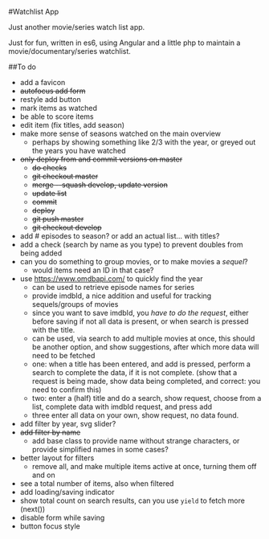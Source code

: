 #Watchlist App

Just another movie/series watch list app.

Just for fun, written in es6, using Angular and a little php to maintain a movie/documentary/series watchlist.

##To do

- add a favicon
- <s>autofocus add form</s>
- restyle add button
- mark items as watched
- be able to score items
- edit item (fix titles, add season)
- make more sense of seasons watched on the main overview
    - perhaps by showing something like 2/3 with the year, or greyed out the years you have watched
- <s>only deploy from and commit versions on master
    - do checks
    - git checkout master
    - merge --squash develop, update version
    - update list
    - commit
    - deploy
    - git push master
    - git checkout develop</s>
- add # episodes to season? or add an actual list... with titles?
- add a check (search by name as you type) to prevent doubles from being added
- can you do something to group movies, or to make movies a _sequel_?
    - would items need an ID in that case?
- use https://www.omdbapi.com/ to quickly find the year
    - can be used to retrieve episode names for series
    - provide imdbId, a nice addition and useful for tracking sequels/groups of movies
    - since you want to save imdbId, you _have to do the request_, either before saving if not all data is present, or when search is pressed with the title. 
    - can be used, via search to add multiple movies at once, this should be another option, and show suggestions, after which more data will need to be fetched
    - one: when a title has been entered, and add is pressed, perform a search to complete the data, if it is not complete. (show that a request is being made, show data being completed, and correct: you need to confirm this)
    - two: enter a (half) title and do a search, show request, choose from a list, complete data with imdbId request, and press add
    - three enter all data on your own, show request, no data found.
- add filter by year, svg slider?
- <s>add filter by name</s>
    - add base class to provide name without strange characters, or provide simplified names in some cases?
- better layout for filters
    - remove all, and make multiple items active at once, turning them off and on
- see a total number of items, also when filtered
- add loading/saving indicator
- show total count on search results, can you use `yield` to fetch more (next())
- disable form while saving
- button focus style